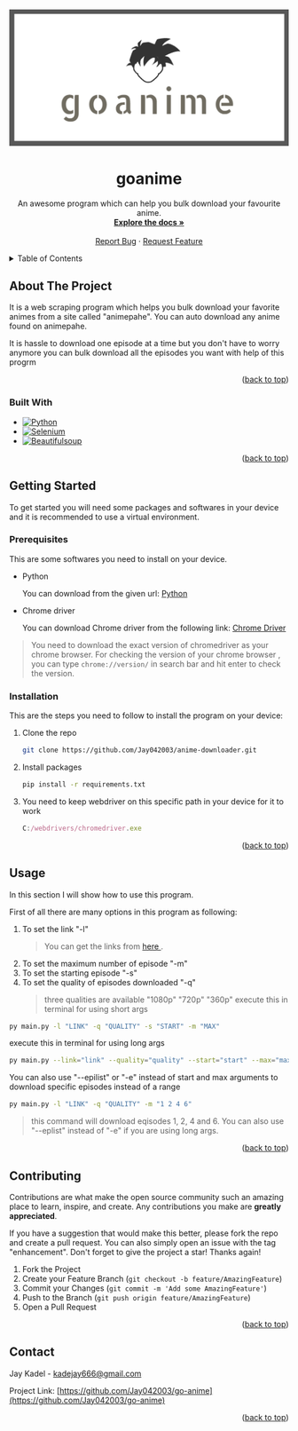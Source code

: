 <a name="readme-top"></a>

<!-- PROJECT LOGO -->
<br />
<div align="center">
  <a href="https://github.com/Jay042003/go-anime">
    <img src="images\logo.png" alt="Logo" >
  </a>

  <h1 align="center">goanime</h1>

  <p align="center">
    An awesome program which can help you bulk download your favourite anime.
    <br />
    <a href="https://github.com/Jay042003/anime-downloader"><strong>Explore the docs »</strong></a>
    <br />
    <br />
    <a href="https://github.com/Jay042003/anime-downloader/issues">Report Bug</a>
    ·
    <a href="https://github.com/Jay042003/anime-downloader/issues">Request Feature</a>
  </p>
</div>



<!-- TABLE OF CONTENTS -->
<details>
  <summary>Table of Contents</summary>
  <ol>
    <li>
      <a href="#about-the-project">About The Project</a>
      <ul>
        <li><a href="#built-with">Built With</a></li>
      </ul>
    </li>
    <li>
      <a href="#getting-started">Getting Started</a>
      <ul>
        <li><a href="#prerequisites">Prerequisites</a></li>
        <li><a href="#installation">Installation</a></li>
      </ul>
    </li>
    <li><a href="#usage">Usage</a></li>
    <li><a href="#roadmap">Roadmap</a></li>
    <li><a href="#contributing">Contributing</a></li>
    <li><a href="#license">License</a></li>
    <li><a href="#contact">Contact</a></li>
    <li><a href="#acknowledgments">Acknowledgments</a></li>
  </ol>
</details>



<!-- ABOUT THE PROJECT -->
## About The Project

It is a web scraping program which helps you bulk download your favorite animes from a site called "animepahe".
You can auto download any anime found on animepahe.

It is hassle to download one episode at a time but you don't have to worry anymore you can bulk download all the episodes you want with help of this progrm

<p align="right">(<a href="#readme-top">back to top</a>)</p>



### Built With

* [![Python][Python]][python-url]
* [![Selenium][Selenium]][selenium-url]
* [![Beautifulsoup][Beautifulsoup]][beautifulsoup-url]

<p align="right">(<a href="#readme-top">back to top</a>)</p>



<!-- GETTING STARTED -->
## Getting Started


To get started you will need some packages and softwares in your device and it is recommended to use a virtual environment.

### Prerequisites

This are some softwares you need to install on your device.
* Python
  <p>You can download from the given url: <a href="https://www.python.org/downloads/"> Python </a></p>
* Chrome driver
  <p>You can download Chrome driver from the following link: <a href="https://chromedriver.chromium.org/downloads"> Chrome Driver </a></p>
> You need to download the exact version of chromedriver as your chrome browser. For checking the version of your chrome browser , you can type `chrome://version/` in search bar and hit enter to check the version.

### Installation

This are the steps you need to follow to install the program on your device:

1. Clone the repo
   ```sh
   git clone https://github.com/Jay042003/anime-downloader.git
   ```
2. Install packages
   ```sh
   pip install -r requirements.txt
   ```
3. You need to keep webdriver on this specific path in your device for it to work
   ```js
   C:/webdrivers/chromedriver.exe
   ```

<p align="right">(<a href="#readme-top">back to top</a>)</p>



<!-- USAGE EXAMPLES -->
## Usage

In this section I will show how to use this program.

First of all there are many options in this program as following:
1. To set the link "-l"
    > <p> You can get the links from <a href="https://animepahe.com/"> here </a>. </p>
2. To set the maximum number of episode "-m"
3. To set the starting episode "-s"
4. To set the quality of episodes downloaded "-q"
    > three qualities are available 
        "1080p"
        "720p"
        "360p"
execute this in terminal for using short args
``` sh
py main.py -l "LINK" -q "QUALITY" -s "START" -m "MAX"
```
execute this in terminal for using long args
``` sh
py main.py --link="link" --quality="quality" --start="start" --max="max"
```

You can also use "--epilist" or "-e" instead of start and max arguments to download specific episodes instead of a range
```sh
py main.py -l "LINK" -q "QUALITY" -m "1 2 4 6"
```
> this command will download eqisodes 1, 2, 4 and 6. You can also use "--eplist" instead of "-e" if you are using long args.

<p align="right">(<a href="#readme-top">back to top</a>)</p>

<!-- CONTRIBUTING -->
## Contributing

Contributions are what make the open source community such an amazing place to learn, inspire, and create. Any contributions you make are **greatly appreciated**.

If you have a suggestion that would make this better, please fork the repo and create a pull request. You can also simply open an issue with the tag "enhancement".
Don't forget to give the project a star! Thanks again!

1. Fork the Project
2. Create your Feature Branch (`git checkout -b feature/AmazingFeature`)
3. Commit your Changes (`git commit -m 'Add some AmazingFeature'`)
4. Push to the Branch (`git push origin feature/AmazingFeature`)
5. Open a Pull Request

<p align="right">(<a href="#readme-top">back to top</a>)</p>

<!-- CONTACT -->
## Contact

Jay Kadel - kadejay666@gmail.com

Project Link: [https://github.com/Jay042003/go-anime](https://github.com/Jay042003/go-anime)

<p align="right">(<a href="#readme-top">back to top</a>)</p>
<!-- MARKDOWN LINKS & IMAGES -->
<!-- https://www.markdownguide.org/basic-syntax/#reference-style-links -->

[Python]: https://img.shields.io/badge/python-3670A0?style=for-the-badge&logo=python&logoColor=ffdd54
[python-url]: https://www.python.org/
[Selenium]: https://img.shields.io/badge/-selenium-CB02A?style=for-the-badge&logo=selenium&logoColor=whitestyle=for-the-badge&logo=selenium&logoColor=white
[selenium-url]: https://www.selenium.dev/
[Beautifulsoup]: https://img.shields.io/badge/-beautifulsoup-green?style=for-the-badge
[beautifulsoup-url]: https://www.crummy.com/software/BeautifulSoup/bs4/doc/
